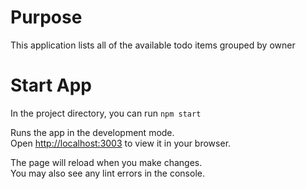 # Purpose
This application lists all of the available todo items grouped by owner

# Start App

In the project directory, you can run `npm start`

Runs the app in the development mode.\
Open [http://localhost:3003](http://localhost:3003) to view it in your browser.

The page will reload when you make changes.\
You may also see any lint errors in the console.